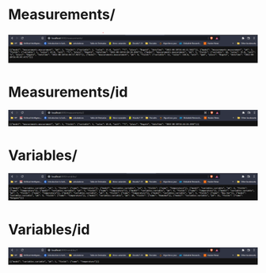 # Measurements/
![alt text](https://github.com/JuanReyes01/TallerDjango-Vistas/blob/master/ss1.png?raw=true)
# Measurements/id
![alt text](https://github.com/JuanReyes01/TallerDjango-Vistas/blob/master/ss2.png?raw=true)
# Variables/
![alt text](https://github.com/JuanReyes01/TallerDjango-Vistas/blob/master/ss3.png?raw=true)
# Variables/id
![alt text](https://github.com/JuanReyes01/TallerDjango-Vistas/blob/master/ss4.png?raw=true)
